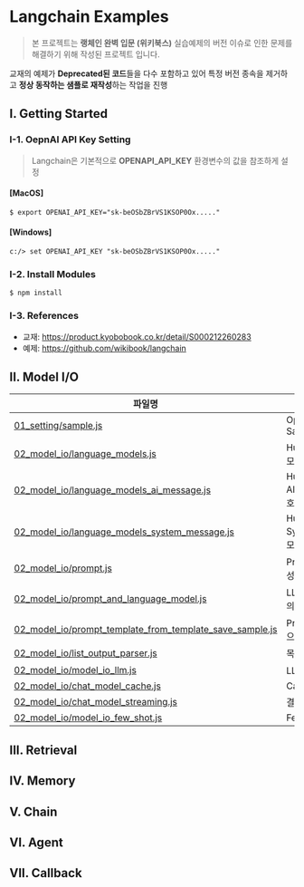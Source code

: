 # Langchain Examples

> 본 프로젝트는 __랭체인 완벽 입문 (위키북스)__ 실습예제의 버전 이슈로 인한 문제를 해결하기 위해 작성된 프로젝트 입니다.

교재의 예제가 **Deprecated된 코드**들을 다수 포함하고 있어 특정 버전 종속을 제거하고 **정상 동작하는 샘플로 재작성**하는 작업을 진행

## I. Getting Started

### I-1. OepnAI API Key Setting

> Langchain은 기본적으로 __OPENAPI_API_KEY__ 환경변수의 값을 참조하게 설정

#### [MacOS]

```shell
$ export OPENAI_API_KEY="sk-beOSbZBrVS1KSOP0Ox....."
```

#### [Windows]

```shell
c:/> set OPENAI_API_KEY "sk-beOSbZBrVS1KSOP0Ox....."
```

### I-2. Install Modules

```shell
$ npm install
```

### I-3. References

* 교재: https://product.kyobobook.co.kr/detail/S000212260283
* 예제: https://github.com/wikibook/langchain

## II. Model I/O


| 파일명 | 예제 설명 |
| --- | --- |
| [01_setting/sample.js](https://github.com/julio-space/hello-langchain-node/blob/main/01_setting/sample.js) | OpenAI ChatCompletion Sample |
| [02_model_io/language_models.js](https://github.com/julio-space/hello-langchain-node/blob/main/02_model_io/language_models.js) | HumanMessage를 이용해 모델 호출 |
| [02_model_io/language_models_ai_message.js](https://github.com/julio-space/hello-langchain-node/blob/main/02_model_io/language_models_ai_message.js) | HumanMessage / AIMessage를 이용해 모델 호출 |
| [02_model_io/language_models_system_message.js](https://github.com/julio-space/hello-langchain-node/blob/main/02_model_io/language_models_system_message.js) | HumanMessage / SystemMessage를 이용해 모델 호출 |
| [02_model_io/prompt.js](https://github.com/julio-space/hello-langchain-node/blob/main/02_model_io/prompt.js) | PromptTemplate 기본 생성 |
| [02_model_io/prompt_and_language_model.js](https://github.com/julio-space/hello-langchain-node/blob/main/02_model_io/prompt_and_language_model.js) | LLM과 PromptTemplate의 결합 |
| [02_model_io/prompt_template_from_template_save_sample.js](https://github.com/julio-space/hello-langchain-node/blob/main/02_model_io/prompt_template_from_template_save_sample.js) | PromptTemplate을 JSON으로 출력 |
| [02_model_io/list_output_parser.js](https://github.com/julio-space/hello-langchain-node/blob/main/02_model_io/list_output_parser.js) | 목록 형식으로 결과 받기 |
| [02_model_io/model_io_llm.js](https://github.com/julio-space/hello-langchain-node/blob/main/02_model_io/model_io_llm.js) | LLM으로 다음 문장 예측 |
| [02_model_io/chat_model_cache.js](https://github.com/julio-space/hello-langchain-node/blob/main/02_model_io/chat_model_cache.js) | Caching |
| [02_model_io/chat_model_streaming.js](https://github.com/julio-space/hello-langchain-node/blob/main/02_model_io/chat_model_streaming.js) | 결과를 스트리밍 |
| [02_model_io/model_io_few_shot.js](https://github.com/julio-space/hello-langchain-node/blob/main/02_model_io/model_io_few_shot.js) | FewShotPromptTemplate |

## III. Retrieval


## IV. Memory


## V. Chain


## VI. Agent


## VII. Callback

